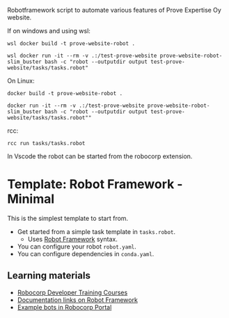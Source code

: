 Robotframework script to automate various features of Prove Expertise Oy website.

If on windows and using wsl:
```
wsl docker build -t prove-website-robot .

wsl docker run -it --rm -v .:/test-prove-website prove-website-robot-slim_buster bash -c "robot --outputdir output test-prove-website/tasks/tasks.robot"
```

On Linux:
```
docker build -t prove-website-robot .

docker run -it --rm -v .:/test-prove-website prove-website-robot-slim_buster bash -c "robot --outputdir output test-prove-website/tasks/tasks.robot""
```

rcc:
```
rcc run tasks/tasks.robot
```

In Vscode the robot can be started from the robocorp extension.

# Template: Robot Framework - Minimal

This is the simplest template to start from.

- Get started from a simple task template in `tasks.robot`.
  - Uses [Robot Framework](https://robocorp.com/docs/languages-and-frameworks/robot-framework/basics) syntax.
- You can configure your robot `robot.yaml`.
- You can configure dependencies in `conda.yaml`.

## Learning materials

- [Robocorp Developer Training Courses](https://robocorp.com/docs/courses)
- [Documentation links on Robot Framework](https://robocorp.com/docs/languages-and-frameworks/robot-framework)
- [Example bots in Robocorp Portal](https://robocorp.com/portal)